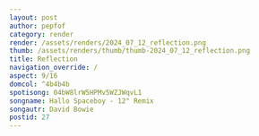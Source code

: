 ```yaml
---
layout: post
author: pepfof
category: render
render: /assets/renders/2024_07_12_reflection.png
thumb: /assets/renders/thumb/thumb-2024_07_12_reflection.png
title: Reflection
navigation_override: /
aspect: 9/16
domcol: ^4b4b4b
spotisong: 04bW8lrW5HPMv5WZJWqvL1
songname: Hallo Spaceboy - 12" Remix
songautr: David Bowie
postid: 27
---
```


<!--USER BEGIN 1-->

<!--USER END 1-->

<!--more-->
<!--USER BEGIN 2-->

<!--USER END 2-->

